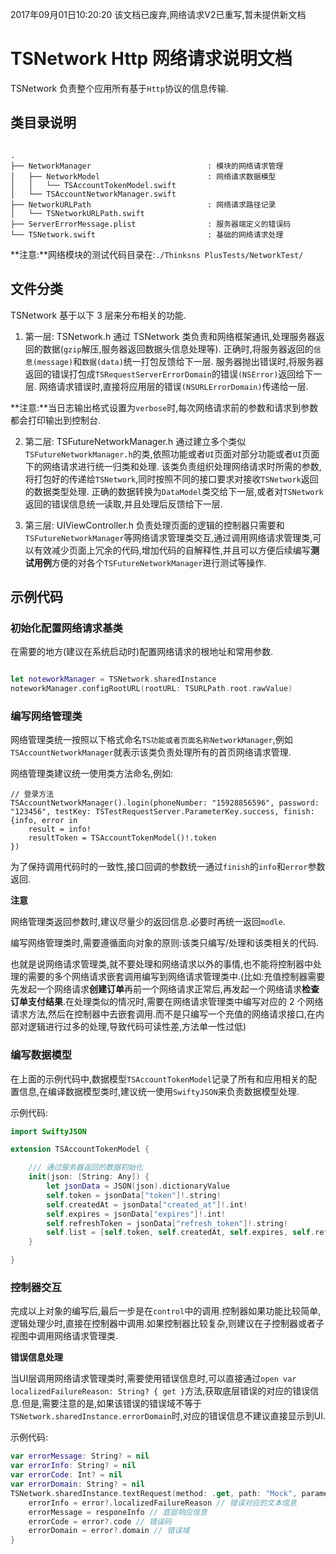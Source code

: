 2017年09月01日10:20:20 该文档已废弃,网络请求V2已重写,暂未提供新文档

# TSNetwork Http 网络请求说明文档

TSNetwork 负责整个应用所有基于`Http`协议的信息传输.

## 类目录说明

```shell

.
├── NetworkManager                          : 模块的网络请求管理
│   ├── NetworkModel                        : 网络请求数据模型
│   │   └── TSAccountTokenModel.swift
│   └── TSAccountNetworkManager.swift       
├── NetworkURLPath                          : 网络请求路径记录
│   └── TSNetworkURLPath.swift
├── ServerErrorMessage.plist                : 服务器端定义的错误码
└── TSNetwork.swift                         : 基础的网络请求处理

```

**注意:**网络模块的测试代码目录在:`./Thinksns PlusTests/NetworkTest/`

## 文件分类

TSNetwork 基于以下 3 层来分布相关的功能.

1. 第一层: TSNetwork.h
通过 TSNetwork 类负责和网络框架通讯,处理服务器返回的数据(`gzip`解压,服务器返回数据头信息处理等).
正确时,将服务器返回的`信息(message)`和`数据(data)`统一打包反馈给下一层.
服务器抛出错误时,将服务器返回的错误打包成`TSRequestServerErrorDomain`的错误`(NSError)`返回给下一层.
网络请求错误时,直接将应用层的错误`(NSURLErrorDomain)`传递给一层.

**注意:**当日志输出格式设置为`verbose`时,每次网络请求前的参数和请求到参数都会打印输出到控制台.

2. 第二层: TSFutureNetworkManager.h
通过建立多个类似`TSFutureNetworkManager.h`的类,依照功能或者`UI`页面对部分功能或者`UI`页面下的网络请求进行统一归类和处理.
该类负责组织处理网络请求时所需的参数,将打包好的传递给`TSNetwork`,同时按照不同的接口要求对接收`TSNetwork`返回的数据类型处理.
正确的数据转换为`DataModel`类交给下一层,或者对`TSNetwork`返回的错误信息统一读取,并且处理后反馈给下一层.

3. 第三层: UIViewController.h
负责处理页面的逻辑的控制器只需要和`TSFutureNetworkManager`等网络请求管理类交互,通过调用网络请求管理类,可以有效减少页面上冗余的代码,增加代码的自解释性,并且可以方便后续编写**测试用例**方便的对各个`TSFutureNetworkManager`进行测试等操作.

## 示例代码

### 初始化配置网络请求基类

在需要的地方(建议在系统启动时)配置网络请求的根地址和常用参数.

```swift

let noteworkManager = TSNetwork.sharedInstance
noteworkManager.configRootURL(rootURL: TSURLPath.root.rawValue)

```

### 编写网络管理类

网络管理类统一按照以下格式命名`TS功能或者页面名称NetworkManager`,例如`TSAccountNetworkManager`就表示该类负责处理所有的首页网络请求管理.

网络管理类建议统一使用类方法命名,例如:

```objc
// 登录方法
TSAccountNetworkManager().login(phoneNumber: "15928856596", password: "123456", testKey: TSTestRequestServer.ParameterKey.success, finish: {info, error in
    result = info!
    resultToken = TSAccountTokenModel()!.token
})

```

为了保持调用代码时的一致性,接口回调的参数统一通过`finish`的`info`和`error`参数返回.

**注意**

网络管理类返回参数时,建议尽量少的返回信息.必要时再统一返回`modle`.

编写网络管理类时,需要遵循面向对象的原则:该类只编写/处理和该类相关的代码.

也就是说网络请求管理类,就不要处理和网络请求以外的事情,也不能将控制器中处理的需要的多个网络请求嵌套调用编写到网络请求管理类中.(比如:充值控制器需要先发起一个网络请求**创建订单**再前一个网络请求正常后,再发起一个网络请求**检查订单支付结果**.在处理类似的情况时,需要在网络请求管理类中编写对应的 2 个网络请求方法,然后在控制器中去嵌套调用.而不是只编写一个充值的网络请求接口,在内部对逻辑进行过多的处理,导致代码可读性差,方法单一性过低)

### 编写数据模型

在上面的示例代码中,数据模型`TSAccountTokenModel`记录了所有和应用相关的配置信息,在编译数据模型类时,建议统一使用`SwiftyJSON`来负责数据模型处理.

示例代码:

```swift
import SwiftyJSON

extension TSAccountTokenModel {

    /// 通过服务器返回的数据初始化
    init(json: [String: Any]) {
        let jsonData = JSON(json).dictionaryValue
        self.token = jsonData["token"]!.string!
        self.createdAt = jsonData["created_at"]!.int!
        self.expires = jsonData["expires"]!.int!
        self.refreshToken = jsonData["refresh_token"]!.string!
        self.list = [self.token, self.createdAt, self.expires, self.refreshToken]
    }

}

```

### 控制器交互

完成以上对象的编写后,最后一步是在`control`中的调用.控制器如果功能比较简单,逻辑处理少时,直接在控制器中调用.如果控制器比较复杂,则建议在子控制器或者子视图中调用网络请求管理类.

**错误信息处理**

当UI层调用网络请求管理类时,需要使用错误信息时,可以直接通过`open var localizedFailureReason: String? { get }`方法,获取底层错误的对应的错误信息.但是,需要注意的是,如果该错误的错误域不等于`TSNetwork.sharedInstance.errorDomain`时,对应的错误信息不建议直接显示到UI.

示例代码:

```swift
var errorMessage: String? = nil
var errorInfo: String? = nil
var errorCode: Int? = nil
var errorDomain: String? = nil
TSNetwork.sharedInstance.textRequest(method: .get, path: "Mock", parameter: nil) { (responeInfo, responeData, error) in
    errorInfo = error?.localizedFailureReason // 错误对应的文本信息
    errorMessage = responeInfo // 底层响应信息
    errorCode = error?.code // 错误码
    errorDomain = error?.domain // 错误域
}
```
